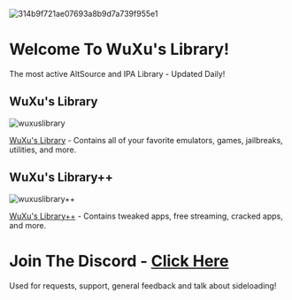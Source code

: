 ![314b9f721ae07693a8b9d7a739f955e1](https://user-images.githubusercontent.com/89362339/218333007-5a37edeb-29ae-4f97-abec-3855d2898291.png)

# Welcome To WuXu's Library! 

The most active AltSource and IPA Library - Updated Daily!

## WuXu's Library

![wuxuslibrary](https://user-images.githubusercontent.com/89362339/218333754-aa7d7f46-9a6c-4556-a1a1-a434c1d9a55b.png)

[WuXu's Library](https://altsource.by.lao.sb/browse/?source=https%3A%2F%2Fraw.githubusercontent.com%2FWuXu1%2Fwuxuslibrary%2Fmain%2Fwuxu-complete.json) - Contains all of your favorite emulators, games, jailbreaks, utilities, and more.




## WuXu's Library++

![wuxuslibrary++](https://user-images.githubusercontent.com/89362339/218333803-efc45b84-9fc9-4453-989c-3de6cf8f4490.png)

[WuXu's Library++](https://altsource.by.lao.sb/browse/?source=https%3A%2F%2Fraw.githubusercontent.com%2FWuXu1%2Fwuxuslibrary%2Fmain%2Fwuxu-complete%252B%252B.json) - Contains tweaked apps, free streaming, cracked apps, and more.

# Join The Discord - [Click Here](https://discord.gg/ncC2N3tvu2)

Used for requests, support, general feedback and talk about sideloading!
